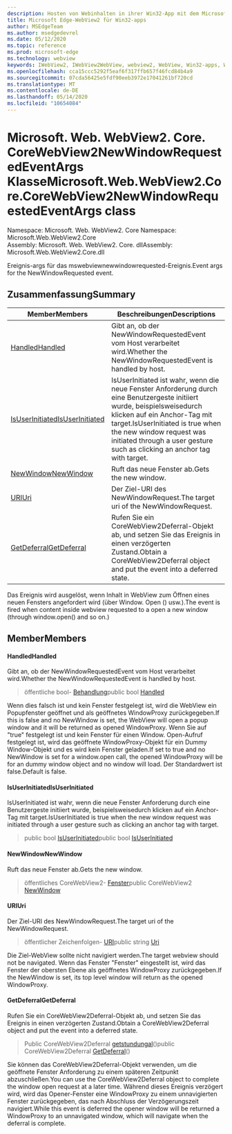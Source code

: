 ```yaml
---
description: Hosten von Webinhalten in ihrer Win32-App mit dem Microsoft Edge WebView2-Steuerelement
title: Microsoft Edge-WebView2 für Win32-apps
author: MSEdgeTeam
ms.author: msedgedevrel
ms.date: 05/12/2020
ms.topic: reference
ms.prod: microsoft-edge
ms.technology: webview
keywords: IWebView2, IWebView2WebView, webview2, WebView, Win32-apps, Win32, Edge, ICoreWebView2, ICoreWebView2Controller, Browser-Steuerelement, Edge-HTML
ms.openlocfilehash: cca15ccc5292f5eaf6f317ffb657f46fcd84b4a9
ms.sourcegitcommit: 07cda56425e5fdf90eeb3972e17041261bf720cd
ms.translationtype: MT
ms.contentlocale: de-DE
ms.lasthandoff: 05/14/2020
ms.locfileid: "10654084"
---
```

# <span data-ttu-id="414d3-104">Microsoft. Web. WebView2. Core. CoreWebView2NewWindowRequestedEventArgs Klasse</span><span class="sxs-lookup"><span data-stu-id="414d3-104">Microsoft.Web.WebView2.Core.CoreWebView2NewWindowRequestedEventArgs class</span></span> 

<span data-ttu-id="414d3-105">Namespace: Microsoft. Web. WebView2. Core </span><span class="sxs-lookup"><span data-stu-id="414d3-105">Namespace: Microsoft.Web.WebView2.Core</span></span>\
<span data-ttu-id="414d3-106">Assembly: Microsoft. Web. WebView2. Core. dll</span><span class="sxs-lookup"><span data-stu-id="414d3-106">Assembly: Microsoft.Web.WebView2.Core.dll</span></span>

<span data-ttu-id="414d3-107">Ereignis-args für das mswebviewnewwindowrequested-Ereignis.</span><span class="sxs-lookup"><span data-stu-id="414d3-107">Event args for the NewWindowRequested event.</span></span>

## <span data-ttu-id="414d3-108">Zusammenfassung</span><span class="sxs-lookup"><span data-stu-id="414d3-108">Summary</span></span>

 <span data-ttu-id="414d3-109">Member</span><span class="sxs-lookup"><span data-stu-id="414d3-109">Members</span></span>                        | <span data-ttu-id="414d3-110">Beschreibungen</span><span class="sxs-lookup"><span data-stu-id="414d3-110">Descriptions</span></span>
--------------------------------|---------------------------------------------
[<span data-ttu-id="414d3-111">Handled</span><span class="sxs-lookup"><span data-stu-id="414d3-111">Handled</span></span>](#handled) | <span data-ttu-id="414d3-112">Gibt an, ob der NewWindowRequestedEvent vom Host verarbeitet wird.</span><span class="sxs-lookup"><span data-stu-id="414d3-112">Whether the NewWindowRequestedEvent is handled by host.</span></span>
[<span data-ttu-id="414d3-113">IsUserInitiated</span><span class="sxs-lookup"><span data-stu-id="414d3-113">IsUserInitiated</span></span>](#isuserinitiated) | <span data-ttu-id="414d3-114">IsUserInitiated ist wahr, wenn die neue Fenster Anforderung durch eine Benutzergeste initiiert wurde, beispielsweisedurch klicken auf ein Anchor-Tag mit target.</span><span class="sxs-lookup"><span data-stu-id="414d3-114">IsUserInitiated is true when the new window request was initiated through a user gesture such as clicking an anchor tag with target.</span></span>
[<span data-ttu-id="414d3-115">NewWindow</span><span class="sxs-lookup"><span data-stu-id="414d3-115">NewWindow</span></span>](#newwindow) | <span data-ttu-id="414d3-116">Ruft das neue Fenster ab.</span><span class="sxs-lookup"><span data-stu-id="414d3-116">Gets the new window.</span></span>
[<span data-ttu-id="414d3-117">URI</span><span class="sxs-lookup"><span data-stu-id="414d3-117">Uri</span></span>](#uri) | <span data-ttu-id="414d3-118">Der Ziel-URI des NewWindowRequest.</span><span class="sxs-lookup"><span data-stu-id="414d3-118">The target uri of the NewWindowRequest.</span></span>
[<span data-ttu-id="414d3-119">GetDeferral</span><span class="sxs-lookup"><span data-stu-id="414d3-119">GetDeferral</span></span>](#getdeferral) | <span data-ttu-id="414d3-120">Rufen Sie ein CoreWebView2Deferral-Objekt ab, und setzen Sie das Ereignis in einen verzögerten Zustand.</span><span class="sxs-lookup"><span data-stu-id="414d3-120">Obtain a CoreWebView2Deferral object and put the event into a deferred state.</span></span>

<span data-ttu-id="414d3-121">Das Ereignis wird ausgelöst, wenn Inhalt in WebView zum Öffnen eines neuen Fensters angefordert wird (über Window. Open () usw.).</span><span class="sxs-lookup"><span data-stu-id="414d3-121">The event is fired when content inside webview requested to a open a new window (through window.open() and so on.)</span></span>

## <span data-ttu-id="414d3-122">Member</span><span class="sxs-lookup"><span data-stu-id="414d3-122">Members</span></span>

#### <span data-ttu-id="414d3-123">Handled</span><span class="sxs-lookup"><span data-stu-id="414d3-123">Handled</span></span> 

<span data-ttu-id="414d3-124">Gibt an, ob der NewWindowRequestedEvent vom Host verarbeitet wird.</span><span class="sxs-lookup"><span data-stu-id="414d3-124">Whether the NewWindowRequestedEvent is handled by host.</span></span>

> <span data-ttu-id="414d3-125">öffentliche bool- [Behandlung](#handled)</span><span class="sxs-lookup"><span data-stu-id="414d3-125">public bool [Handled](#handled)</span></span>

<span data-ttu-id="414d3-126">Wenn dies falsch ist und kein Fenster festgelegt ist, wird die WebView ein Popupfenster geöffnet und als geöffnetes WindowProxy zurückgegeben.</span><span class="sxs-lookup"><span data-stu-id="414d3-126">If this is false and no NewWindow is set, the WebView will open a popup window and it will be returned as opened WindowProxy.</span></span> <span data-ttu-id="414d3-127">Wenn Sie auf "true" festgelegt ist und kein Fenster für einen Window. Open-Aufruf festgelegt ist, wird das geöffnete WindowProxy-Objekt für ein Dummy Window-Objekt und es wird kein Fenster geladen.</span><span class="sxs-lookup"><span data-stu-id="414d3-127">If set to true and no NewWindow is set for a window.open call, the opened WindowProxy will be for an dummy window object and no window will load.</span></span> <span data-ttu-id="414d3-128">Der Standardwert ist false.</span><span class="sxs-lookup"><span data-stu-id="414d3-128">Default is false.</span></span>

#### <span data-ttu-id="414d3-129">IsUserInitiated</span><span class="sxs-lookup"><span data-stu-id="414d3-129">IsUserInitiated</span></span> 

<span data-ttu-id="414d3-130">IsUserInitiated ist wahr, wenn die neue Fenster Anforderung durch eine Benutzergeste initiiert wurde, beispielsweisedurch klicken auf ein Anchor-Tag mit target.</span><span class="sxs-lookup"><span data-stu-id="414d3-130">IsUserInitiated is true when the new window request was initiated through a user gesture such as clicking an anchor tag with target.</span></span>

> <span data-ttu-id="414d3-131">public bool [IsUserInitiated](#isuserinitiated)</span><span class="sxs-lookup"><span data-stu-id="414d3-131">public bool [IsUserInitiated](#isuserinitiated)</span></span>

#### <span data-ttu-id="414d3-132">NewWindow</span><span class="sxs-lookup"><span data-stu-id="414d3-132">NewWindow</span></span> 

<span data-ttu-id="414d3-133">Ruft das neue Fenster ab.</span><span class="sxs-lookup"><span data-stu-id="414d3-133">Gets the new window.</span></span>

> <span data-ttu-id="414d3-134">öffentliches CoreWebView2- [Fenster](#newwindow)</span><span class="sxs-lookup"><span data-stu-id="414d3-134">public CoreWebView2 [NewWindow](#newwindow)</span></span>

#### <span data-ttu-id="414d3-135">URI</span><span class="sxs-lookup"><span data-stu-id="414d3-135">Uri</span></span> 

<span data-ttu-id="414d3-136">Der Ziel-URI des NewWindowRequest.</span><span class="sxs-lookup"><span data-stu-id="414d3-136">The target uri of the NewWindowRequest.</span></span>

> <span data-ttu-id="414d3-137">öffentlicher Zeichenfolgen- [URI](#uri)</span><span class="sxs-lookup"><span data-stu-id="414d3-137">public string [Uri](#uri)</span></span>

<span data-ttu-id="414d3-138">Die Ziel-WebView sollte nicht navigiert werden.</span><span class="sxs-lookup"><span data-stu-id="414d3-138">The target webview should not be navigated.</span></span> <span data-ttu-id="414d3-139">Wenn das Fenster "Fenster" eingestellt ist, wird das Fenster der obersten Ebene als geöffnetes WindowProxy zurückgegeben.</span><span class="sxs-lookup"><span data-stu-id="414d3-139">If the NewWindow is set, its top level window will return as the opened WindowProxy.</span></span>

#### <span data-ttu-id="414d3-140">GetDeferral</span><span class="sxs-lookup"><span data-stu-id="414d3-140">GetDeferral</span></span> 

<span data-ttu-id="414d3-141">Rufen Sie ein CoreWebView2Deferral-Objekt ab, und setzen Sie das Ereignis in einen verzögerten Zustand.</span><span class="sxs-lookup"><span data-stu-id="414d3-141">Obtain a CoreWebView2Deferral object and put the event into a deferred state.</span></span>

> <span data-ttu-id="414d3-142">Public CoreWebView2Deferral [getstundungal](#getdeferral)()</span><span class="sxs-lookup"><span data-stu-id="414d3-142">public CoreWebView2Deferral [GetDeferral](#getdeferral)()</span></span>

<span data-ttu-id="414d3-143">Sie können das CoreWebView2Deferral-Objekt verwenden, um die geöffnete Fenster Anforderung zu einem späteren Zeitpunkt abzuschließen.</span><span class="sxs-lookup"><span data-stu-id="414d3-143">You can use the CoreWebView2Deferral object to complete the window open request at a later time.</span></span> <span data-ttu-id="414d3-144">Während dieses Ereignis verzögert wird, wird das Opener-Fenster eine WindowProxy zu einem unnavigierten Fenster zurückgegeben, das nach Abschluss der Verzögerungszeit navigiert.</span><span class="sxs-lookup"><span data-stu-id="414d3-144">While this event is deferred the opener window will be returned a WindowProxy to an unnavigated window, which will navigate when the deferral is complete.</span></span>

